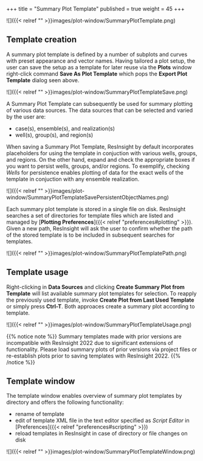 +++
title = "Summary Plot Template"
published = true
weight = 45
+++

![]({{< relref "" >}}images/plot-window/SummaryPlotTemplate.png)


## Template creation
A summary plot template is defined by a number of subplots and curves with preset appearance and vector names. 
Having tailored a plot setup, the user can save the setup as a template for later reuse via the **Plots** window right-click command **Save As Plot Template** which pops the **Export Plot Template** dialog seen above.

![]({{< relref "" >}}images/plot-window/SummaryPlotTemplateSave.png)

A Summary Plot Template can subsequently be used for summary plotting of various data sources. The data sources that can be selected and varied by the user are:

- case(s), ensemble(s), and realization(s)
- well(s), group(s), and region(s)

When saving a Summary Plot Template, ResInsight by default incorporates placeholders for using the template in conjuction with various wells, groups, and regions. 
On the other hand, expand and check the appropriate boxes if you want to persist wells, groups, and/or regions.
To exemplify, checking *Wells* for persistence enables plotting of data for the exact wells of the template in conjuction with any ensemble realization.

![]({{< relref "" >}}images/plot-window/SummaryPlotTemplateSavePersistentObjectNames.png)

Each summary plot template is stored in a single file on disk. ResInsight searches a set of directories for template files which are listed and managed by [**Plotting Preferences**]({{< relref "preferences#plotting" >}}). 
Given a new path, ResInsight will ask the user to confirm whether the path of the stored template is to be included in subsequent searches for templates. 

![]({{< relref "" >}}images/plot-window/SummaryPlotTemplatePath.png)


## Template usage
Right-clicking in **Data Sources** and clicking **Create Summary Plot from Template** will list available summary plot templates for selection. To reapply the previously used template, invoke **Create Plot from Last Used Template** or simply press **Ctrl-T**. Both approaces create a summary plot according to template.

![]({{< relref "" >}}images/plot-window/SummaryPlotTemplateUsage.png)


{{% notice note %}}
Summary templates made with prior versions are incompatible with ResInsight 2022 due to significant extensions of functionality. Please load summary plots of prior versions via project files or re-establish plots prior to saving templates with ResInsight 2022.
{{% /notice %}}


## Template window
The template window enables overview of summary plot templates by directory and offers the following functionality:

- rename of template
- edit of template XML file in the text editor specified as *Script Editor* in 
[Preferences]({{< relref "preferences#scripting" >}}) 
- reload templates in ResInsight in case of directory or file changes on disk

![]({{< relref "" >}}images/plot-window/SummaryPlotTemplateWindow.png)
